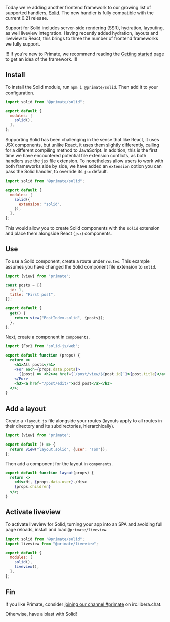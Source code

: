 Today we're adding another frontend framework to our growing list of supported
handlers, [Solid]. The new handler is fully compatible with the current 0.21
release.

Support for Solid includes server-side rendering (SSR), hydration, layouting,
as well liveview integration. Having recently added hydration, layouts and
liveview to React, this brings to three the number of frontend frameworks we
fully support.

!!!
If you're new to Primate, we recommend reading the [Getting started] page to
get an idea of the framework.
!!!

## Install

To install the Solid module, run `npm i @primate/solid`. Then add it to your
configuration.

```js caption=primate.config.js
import solid from "@primate/solid";

export default {
  modules: [
    solid(),
  ],
};
```

Supporting Solid has been challenging in the sense that like React, it uses JSX
components, but unlike React, it uses them slightly differently, calling for
a different compiling method to JavaScript. In addition, this is the first time
we have encountered potential file extension conflicts, as both handlers use
the `jsx` file extension. To nonetheless allow users to work with both
frameworks side by side, we have added an `extension` option you can pass the
Solid handler, to override its `jsx` default.

```js caption=primate.config.js
import solid from "@primate/solid";

export default {
  modules: [
    solid({
      extension: "solid",
    }),
  ],
};
```

This would allow you to create Solid components with the `solid` extension and
place them alongside React (`jsx`) components.

## Use

To use a Solid component, create a route under `routes`. This example assumes
you have changed the Solid component file extension to `solid`.

```js caption=routes/posts.js
import {view} from "primate";

const posts = [{
  id: 1,
  title: "First post",
}];

export default {
  get() {
    return view("PostIndex.solid", {posts});
  },
};
```

Next, create a component in `components`.

```jsx caption=components/PostIndex.solid
import {For} from "solid-js/web";

export default function (props) {
  return <>
    <h1>All posts</h1>
    <For each={props.data.posts}>
      {(post) => <h2><a href={`/post/view/${post.id}`}>{post.title}</a></h2>}
    </For>
    <h3><a href="/post/edit/">add post</a></h3>
  </>;
}
```

## Add a layout

Create a `+layout.js` file alongside your routes (layouts apply to all routes 
in their directory and its subdirectories, hierarchically).

```js caption=routes/+layout.js
import {view} from "primate";

export default () => {
  return view("layout.solid", {user: "Tom"});
};
```

Then add a component for the layout in `components`.

```jsx caption=components/layout.solid
export default function layout(props) {
  return <>
    <div>Hi, {props.data.user}./div>
    {props.children}
  </>;
}
```

## Activate liveview

To activate liveview for Solid, turning your app into an SPA and avoiding full
page reloads, install and load `@primate/liveview`.

```js caption=primate.config.js
import solid from "@primate/solid";
import liveview from "@primate/liveview";

export default {
  modules: [
    solid(),
    liveview(),
  ],
};
```

## Fin

If you like Primate, consider [joining our channel #primate][irc] on 
irc.libera.chat.

Otherwise, have a blast with Solid!

[Getting started]: /guide/getting-started
[Solid]: https://www.solidjs.com
[irc]: https://web.libera.chat/gamja#primate
